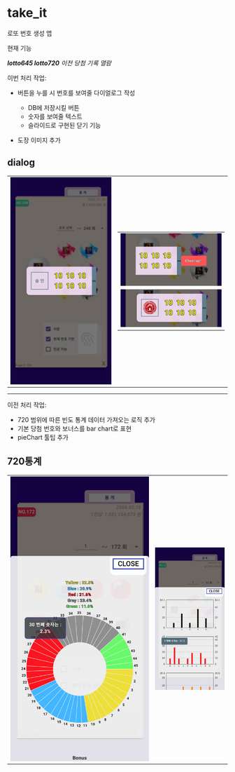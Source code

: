 # take_it

로또 번호 생성 앱

현재 기능

**_lotto645
lotto720_**
_이전 당첨 기록 열람_


이번 처리 작업:
* 버튼을 누를 시 번호를 보여줄 다이얼로그 작성
    - DB에 저장시킬 버튼
    - 숫자를 보여줄 텍스트
    - 슬라이드로 구현된 닫기 기능

* 도장 이미지 추가

## dialog
<table>
  <tr>
    <td>
      <img src="./capture/main_dialog.png" alt="main" width="400">
    </td>
    <td>
      <table>
        <tr>
          <td>
            <img src="./capture/close_dialog.png" alt="barChart_toolTip_1" width="400">
          </td>
        </tr>
        <tr>
          <td>
            <img src="capture/stamp_dialog.png" alt="barChart_toolTip_2" width="400">
          </td>
        </tr>
      </table>
    </td>
  </tr>
</table>




--------------------------------------------------------------------------------------------------

이전 처리 작업:
* 720 범위에 따른 빈도 통계 데이터 가져오는 로직 추가
* 기본 당첨 번호와 보너스를 bar chart로 표현
* pieChart 툴팁 추가

## 720통계
<table>
  <tr>
    <td><img src="./capture/645tooltip.png" alt="645 pieChart toolTip" width="400"></td>
    <td><img src="./capture/720tooltip.png" alt="barChart_toolTip" width="200"></td>
  </tr>

</table>
